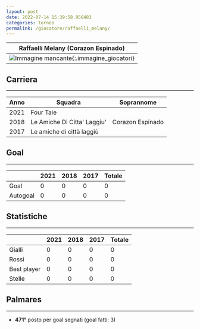 ```yaml
---
layout: post
date: 2022-07-14 15:39:58.956483
categories: torneo
permalink: /giocatore/raffaelli_melany/
---
```

<link rel='stylesheets' href='./../assets/giocatori.css'>

| Raffaelli Melany (Corazon Espinado) |
|:-----:|
| ![Immagine mancante]('./../../assets/giocatori/raffaelli_melany.png){:.immagine_giocatori} |


## Carriera
----

|Anno|Squadra|Soprannome|
|:---:|---|---|
|2021|Four Taie||
|2018|Le Amiche Di Citta' Laggiu'|Corazon Espinado|
|2017|Le amiche di città laggiù||


## Goal
----

| |2021|2018|2017| Totale |
|---|---|---|---|---|
|Goal|0|0|0|0|
|Autogoal|0|0|0|0|


## Statistiche
----

| |2021|2018|2017| Totale |
|---|---|---|---|---|
|Gialli|0|0|0|0|
|Rossi|0|0|0|0|
|Best player|0|0|0|0|
|Stelle|0|0|0|0|


## Palmares
----

- **471°** posto per goal segnati (goal fatti: 3)

